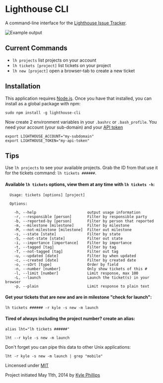 # Lighthouse CLI

A command-line interface for the [Lighthouse Issue Tracker](http://lighthouseapp.com).

![Example output](https://i.cloudup.com/0IWuQehheY.gif)

## Current Commands
* `lh projects` list projects on your account
* `lh tickets [project]` list tickets on your project
* `lh new [project]` open a browser-tab to create a new ticket

## Installation
This application requires [Node.js](http://nodejs.org). Once you have that installed, you can install as a global package with npm:

```
sudo npm install -g lighthouse-cli
```
Now create 2 environment variables in your `.bashrc` or `.bash_profile`. You need your account (your sub-domain) and your [API token](http://help.lighthouseapp.com/kb/api/how-do-i-get-an-api-token)

```
export LIGHTHOUSE_ACCOUNT="my-subdomain"
export LIGHTHOUSE_TOKEN="my-api-token"
```


## Tips

Use `lh projects` to see your available projects. Grab the ID from that use it for the tickets command: `lh tickets ######`.

#### Available `lh tickets` options, view them at any time with `lh tickets -h`:

```
  Usage: tickets [options] [project]

  Options:

    -h, --help                       output usage information
    -r, --responsible [person]       Filter by responsible party
    -b, --reported-by [person]       Filter by person that reported
    -m, --milestone [milestone]      Filter by milestone
    -M, --not-milestone [milestone]  Filter out milestone
    -s, --state [state]              Filter by state
    -S, --not-state [state]          Filter out state
    -i, --importance [importance]    Filter by importance
    -t, --tagged [tag]               Filter by tag
    -T, --not-tagged [tag]           Filter out tag
    -u, --updated [date]             Filter by when updated
    -c, --created [date]             Filter by created date
    -o, --sOrt [type]                Order by field
    -n, --number [number]            Only show tickets of this #
    -l, --limit [number]             Limit response, max 100
    -L, --launch                     Launch the ticket(s) in your browser
    -p, --plain                      Limit response to plain text
```

#### Get your tickets that are new and are in milestone "check for launch":

```
lh tickets ###### -r kyle -s new -m launch
```

#### Tired of always including the project number? create an alias:

```
alias lht="lh tickets ######"

lht --r kyle -s new -m launch
````

Don't forget you can pipe this data to other Unix applications:

```
lht -r kyle -s new -m launch | grep "mobile"
```



Lincensed under [MIT](http://opensource.org/licenses/MIT)

Project initiated May 11th, 2014 by [Kyle Phillips](http://haptic-data.com)